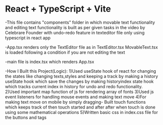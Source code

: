 # React + TypeScript + Vite

-This file contains "components" folder in which movable text functionality and editing text functionality is built as per given tasks in the video by Celebrare Founder with undo-redo feature in texteditor file only using typescript in react app

-App.tsx renders only the TextEditor file as in TextEditor.tsx MovableText.tsx is loaded following a condition if you are not editing the text 

-main file is index.tsx which renders App.tsx

-How I Built this Project(Logic):
1)Used useState hook of react for changing the states like changing texts,styles and keeping a track by making a history useState hook which save the changes by making historyindex state hook which tracks current index in history for undo and redo functionality.
2)Used important map function of js for rendering array of fonts
3)Used js event listeners for handling mouse events and making text move 
4)For making text move on mobile by simply dragging- Built touch functions which keeps track of then touch started and after after when touch is done using some mathematical operations
5)Written basic css in index.css file for the buttons and tags
